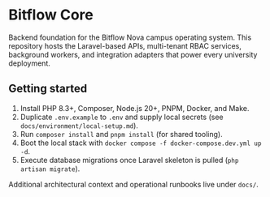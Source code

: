# Bitflow Core

Backend foundation for the Bitflow Nova campus operating system. This repository hosts the Laravel-based APIs, multi-tenant RBAC services, background workers, and integration adapters that power every university deployment.

## Getting started

1. Install PHP 8.3+, Composer, Node.js 20+, PNPM, Docker, and Make.
2. Duplicate `.env.example` to `.env` and supply local secrets (see `docs/environment/local-setup.md`).
3. Run `composer install` and `pnpm install` (for shared tooling).
4. Boot the local stack with `docker compose -f docker-compose.dev.yml up -d`.
5. Execute database migrations once Laravel skeleton is pulled (`php artisan migrate`).

Additional architectural context and operational runbooks live under `docs/`.
